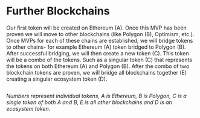 # Further Blockchains

Our first token will be created on Ethereum (A). Once this MVP has been proven we will move to other blockchains (like Polygon (B), Optimism, etc.). Once MVPs for each of these chains are established, we will bridge tokens to other chains- for example Ethereum (A) token bridged to Polygon (B). After successful bridging, we will then create a new token (C). This token will be a combo of the tokens. Such as a singular token (C) that represents the tokens on both Ethereum (A) and Polygon (B). After the combo of two blockchain tokens are proven, we will bridge all blockchains together (E) creating a singular ecosystem token (D).&#x20;

<figure><img src="https://lh4.googleusercontent.com/fl2-XrBNqJBFRfRL360kQ98or_heOxvpG8hk27vNHTQGjiSrQJ0k36WzD8FY0fb-41avE2d0sSXAWxvBECGz2j6u1j0tgXqOlHpvxSTtGOkKi3qY8jEYZAa-xBW_qLlm0d48_-_r3ac183MX3WaV9w" alt=""><figcaption></figcaption></figure>

_Numbers represent individual tokens, A is Ethereum, B is Polygon, C is a single token of both A and B, E is all other blockchains and D is an ecosystem token._&#x20;
